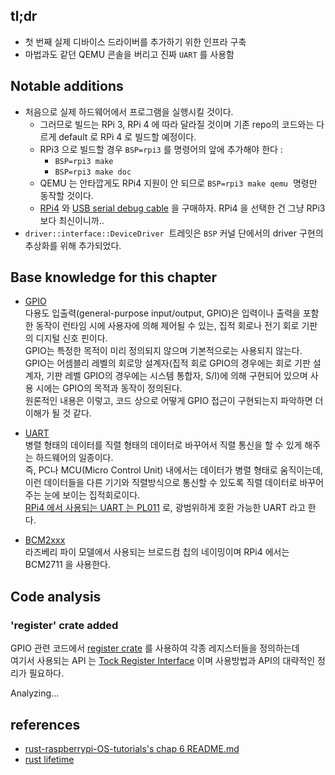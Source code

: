 ## tl;dr
- 첫 번째 실제 디바이스 드라이버를 추가하기 위한 인프라 구축  
- 마법과도 같던 QEMU 콘솔을 버리고 진짜 `UART` 를 사용함

## Notable additions
- 처음으로 실제 하드웨어에서 프로그램을 실행시킬 것이다. 
	- 그러므로 빌드는 RPi 3, RPi 4 에 따라 달라질 것이며 기존 repo의 코드와는 다르게 default 로 RPi 4 로 빌드할 예정이다.
	- RPi3 으로 빌드할 경우 `BSP=rpi3` 를 명령어의 앞에 추가해야 한다 :
		- `BSP=rpi3 make` 
		- `BSP=rpi3 make doc` 
	- QEMU 는 안타깝게도 RPi4 지원이 안 되므로 `BSP=rpi3 make qemu`  명령만 동작할 것이다.
	- [RPi4](https://smartstore.naver.com/icfactory/products/4750528335?site_preference=device&NaPm=ct%3Dkimj9wd4%7Cci%3Dshopn%7Ctr%3Dslsl_myz%7Chk%3Dce88f6a9325b5a9045745d7fa486d31c27351729%7Ctrx%3Dundefined) 와 [USB serial debug cable](https://smartstore.naver.com/makerspace/products/2189915982?site_preference=device&NaPm=ct%3Dkimj9xse%7Cci%3Dshopn%7Ctr%3Dslsl_myz%7Chk%3D1ed52ed167d3b3ed39576062b02289f66057c438%7Ctrx%3Dundefined) 을 구매하자. RPi4 을 선택한 건 그냥 RPi3 보다 최신이니까..
- `driver::interface::DeviceDriver`  트레잇은 `BSP` 커널 단에서의 driver 구현의 추상화를 위해 추가되었다.

## Base knowledge for this chapter
- [GPIO](https://ko.wikipedia.org/wiki/GPIO)  
다용도 입출력(general-purpose input/output, GPIO)은 입력이나 출력을 포함한 동작이 런타임 시에 사용자에 의해 제어될 수 있는, 집적 회로나 전기 회로 기판의 디지털 신호 핀이다.  
GPIO는 특정한 목적이 미리 정의되지 않으며 기본적으로는 사용되지 않는다. GPIO는 어셈블리 레벨의 회로망 설계자(집적 회로 GPIO의 경우에는 회로 기판 설계자, 기판 레벨 GPIO의 경우에는 시스템 통합자, S/I)에 의해 구현되어 있으며 사용 시에는 GPIO의 목적과 동작이 정의된다.  
원론적인 내용은 이렇고, 코드 상으로 어떻게 GPIO 접근이 구현되는지 파악하면 더 이해가 될 것 같다.

- [UART](https://m.blog.naver.com/iintuition_/220585614002)  
병렬 형태의 데이터를 직렬 형태의 데이터로 바꾸어서 직렬 통신을 할 수 있게 해주는 하드웨어의 일종이다.  
즉, PC나 MCU(Micro Control Unit) 내에서는 데이터가 병렬 형태로 움직이는데, 이런 데이터들을 다른 기기와 직렬방식으로 통신할 수 있도록 직렬 데이터로 바꾸어주는 눈에 보이는 집적회로이다.  
[RPi4 에서 사용되는 UART 는 PL011](https://wikidocs.net/7974) 로, 광범위하게 호환 가능한 UART 라고 한다.

- [BCM2xxx](https://wikidocs.net/42377)  
라즈베리 파이 모델에서 사용되는 브로드컴 칩의 네이밍이며 RPi4 에서는 BCM2711 을 사용한다.  


## Code analysis
### 'register' crate added
GPIO 관련 코드에서 [register crate](https://github.com/rust-embedded/register-rs) 를 사용하여 각종 레지스터들을 정의하는데   
여기서 사용되는 API 는 [Tock Register Interface](https://github.com/tock/tock/tree/master/libraries/tock-register-interface) 이며 사용방법과 API의 대략적인 정리가 필요하다.  

Analyzing...


	
	

		



## references
- [rust-raspberrypi-OS-tutorials's chap 6 README.md](https://github.com/rust-embedded/rust-raspberrypi-OS-tutorials/tree/master/06_drivers_gpio_uart) 
- [rust lifetime](rust_lifetime.md)

